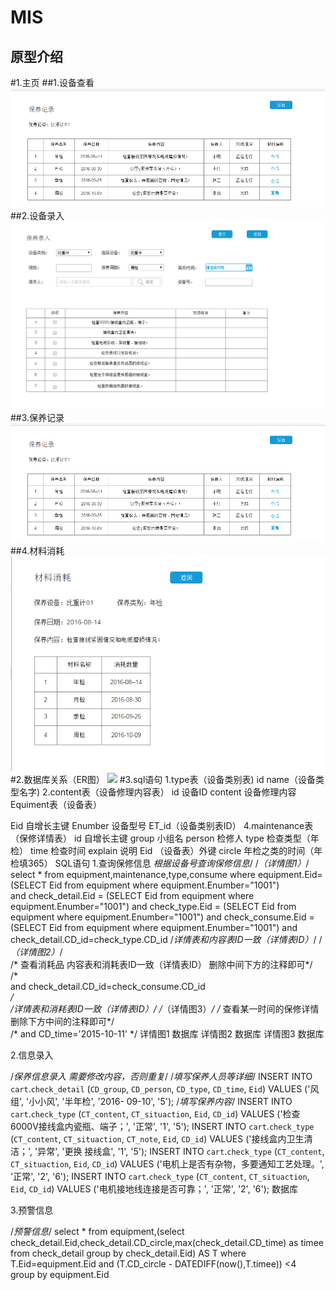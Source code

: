 MIS
=====
原型介绍
-------
#1.主页
##1.设备查看
![]( https://github.com/CUMTElite2014/Sun/blob/master/%E4%BF%9D%E5%85%BB%E8%AE%B0%E5%BD%95.png ) 
##2.设备录入
![]( https://github.com/CUMTElite2014/Sun/blob/master/%E8%AE%BE%E5%A4%87%E5%BD%95%E5%85%A5.png) 
##3.保养记录
![](https://github.com/CUMTElite2014/Sun/blob/master/%E4%BF%9D%E5%85%BB%E8%AE%B0%E5%BD%95.png) 
##4.材料消耗
![](https://github.com/CUMTElite2014/Sun/blob/master/%E6%9D%90%E6%96%99%E6%B6%88%E8%80%97.png ) 
#2.数据库关系（ER图）
![](https://github.com/CUMTElite2014/Sun/blob/master/ER%E5%9B%BE.png) 
#3.sql语句
1.type表（设备类别表)
  id
  name（设备类型名字)
2.content表（设备修理内容表）
  id  设备ID
  content 设备修理内容
  Equiment表（设备表）

Eid  自增长主键
Enumber 设备型号
ET_id（设备类别表ID）
4.maintenance表（保修详情表）
id  自增长主键
group 小组名
person 检修人
type  检查类型（年检）
time  检查时间
explain 说明
Eid         （设备表）外键
circle       年检之类的时间（年检填365）
SQL语句
1.查询保修信息
*根据设备号查询保修信息*/
/*（详情图1）*/
select * from equipment,maintenance,type,consume
where 
    equipment.Eid=(SELECT Eid from equipment where equipment.Enumber="1001")        
and
    check_detail.Eid = (SELECT Eid from equipment where equipment.Enumber="1001")
and
    check_type.Eid = (SELECT Eid from equipment where equipment.Enumber="1001")
and
    check_consume.Eid = (SELECT Eid from equipment where equipment.Enumber="1001") 
and
    check_detail.CD_id=check_type.CD_id  /*详情表和内容表ID一致（详情表ID）*/
/*（详情图2）*/     
/* 查看消耗品 内容表和消耗表ID一致（详情表ID） 删除中间下方的注释即可*/          
/*  
and
    check_detail.CD_id=check_consume.CD_id  
*/  
/*详情表和消耗表ID一致（详情表ID）*/ 
/*（详情图3）*/ 
/* 查看某一时间的保修详情  删除下方中间的注释即可*/           
/*
and
    CD_time='2015-10-11' 
*/
详情图1
数据库 详情图2
数据库 详情图3 数据库

2.信息录入

/*保养信息录入 需要修改内容，否则重复*/
/*填写保养人员等详细*/
INSERT INTO `cart`.`check_detail` (`CD_group`, `CD_person`, `CD_type`, `CD_time`, `Eid`) VALUES ('风组', '小小风', '半年检', '2016-       09-10', '5');
/*填写保养内容*/
INSERT INTO `cart`.`check_type` (`CT_content`, `CT_situaction`, `Eid`, `CD_id`) VALUES ('检查6000V接线盒内瓷瓶、端子；', '正常', '1',     '5');
INSERT INTO `cart`.`check_type` (`CT_content`, `CT_situaction`, `CT_note`, `Eid`, `CD_id`) VALUES ('接线盒内卫生清洁；', '异常', '更换    接线盒', '1', '5');
INSERT INTO `cart`.`check_type` (`CT_content`, `CT_situaction`, `Eid`, `CD_id`) VALUES ('电机上是否有杂物，多要通知工艺处理。', '正常',     '2', '6');
INSERT INTO `cart`.`check_type` (`CT_content`, `CT_situaction`, `Eid`, `CD_id`) VALUES ('电机接地线连接是否可靠；', '正常', '2', '6');
数据库

3.预警信息

/*预警信息*/
select *
from equipment,(select check_detail.Eid,check_detail.CD_circle,max(check_detail.CD_time) as timee from check_detail group by             check_detail.Eid) AS T
where T.Eid=equipment.Eid 
and 
    (T.CD_circle - DATEDIFF(now(),T.timee)) <4    
group by equipment.Eid
